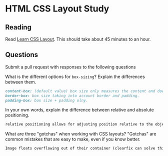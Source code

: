 # HTML CSS Layout Study

## Reading

Read [Learn CSS Layout](http://learnlayout.com). This should take about 45
 minutes to an hour.

## Questions

Submit a pull request with responses to the following questions

What is the different options for `box-sizing`? Explain the differences between
 them.

```md
content-box: (default value) box size only measures the content and doesn't incluse padding margin or boarder.
border-box: box size taking into account border and padding.
padding-box: box size + padding olny.
```

In your own words, explain the difference between relative and absolute
 positioning.

```md
relative positioning allows for adjusting position relative to the object itself. Absolute positioning is fixed realtive to its closest positioned ancestor.
```

What are three "gotchas" when working with CSS layouts? "Gotchas" are common
 mistakes that are easy to make, even if you know better.

```md
Image floats overflowing out of their container (clearfix can solve this). Not taking into account different browsers and media displays.
```
